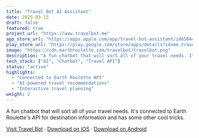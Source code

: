 ```yaml
---
title: "Travel Bot AI Assistant"
date: 2025-03-15
draft: false
featured: true
project_url: "https://www.travelbot.me"
app_store_url: "https://apps.apple.com/app/travel-bot-assistant/id6504498653"
play_store_url: "https://play.google.com/store/apps/details?id=me.travelbot.www"
image: "https://cdn.earthroulette.com/travelbot/travelbot.png"
description: "A fun chatbot that will sort all of your travel needs. It's connected to Earth Roulette's API for destination information and has some other cool tricks."
tech_stack: ["AI", "Chatbot", "Travel API"]
status: "active"
highlights:
  - "Connected to Earth Roulette API"
  - "AI-powered travel recommendations"
  - "Interactive travel planning"
weight: 2
---
```



A fun chatbot that will sort all of your travel needs. It's connected to Earth Roulette's API for destination information and has some other cool tricks.

[Visit Travel Bot](https://www.travelbot.me) · [Download on iOS](https://apps.apple.com/ua/app/travel-bot-assistant/id6504498653) · [Download on Android](https://play.google.com/store/apps/details?id=me.travelbot.www)

<script src="https://scripts.sirv.com/sirvjs/v3/sirv.js?modules=lazyimage"></script>
